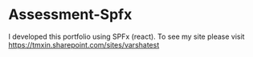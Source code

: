 # Assessment-Spfx
I developed this portfolio using SPFx (react). To see my site please visit https://tmxin.sharepoint.com/sites/varshatest

